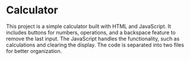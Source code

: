 # Calculator
This project is a simple calculator built with HTML and JavaScript. It includes buttons for numbers, operations, and a backspace feature to remove the last input. The JavaScript handles the functionality, such as calculations and clearing the display. The code is separated into two files for better organization.
